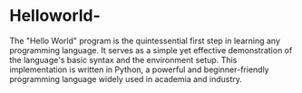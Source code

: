 # Helloworld-
The "Hello World" program is the quintessential first step in learning any programming language. It serves as a simple yet effective demonstration of the language's basic syntax and the environment setup. This implementation is written in Python, a powerful and beginner-friendly programming language widely used in academia and industry.
